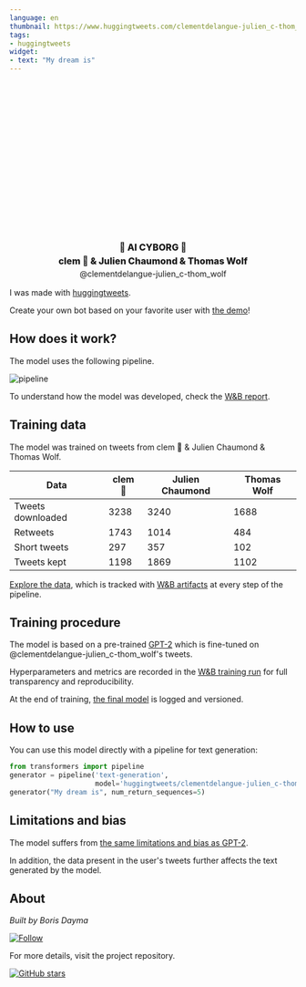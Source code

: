 ```yaml
---
language: en
thumbnail: https://www.huggingtweets.com/clementdelangue-julien_c-thom_wolf/1620425745320/predictions.png
tags:
- huggingtweets
widget:
- text: "My dream is"
---
```


<div class="inline-flex flex-col" style="line-height: 1.5;">
    <div class="flex">
        <div
			style="display:inherit; margin-left: 4px; margin-right: 4px; width: 92px; height:92px; border-radius: 50%; background-size: cover; background-image: url(&#39;https://pbs.twimg.com/profile_images/1100512198139498497/utHSJ4st_400x400.png&#39;)">
        </div>
        <div
            style="display:inherit; margin-left: 4px; margin-right: 4px; width: 92px; height:92px; border-radius: 50%; background-size: cover; background-image: url(&#39;https://pbs.twimg.com/profile_images/1108502565925326850/zPsBf2BI_400x400.png&#39;)">
        </div>
        <div
            style="display:inherit; margin-left: 4px; margin-right: 4px; width: 92px; height:92px; border-radius: 50%; background-size: cover; background-image: url(&#39;https://pbs.twimg.com/profile_images/1259944219881455617/asyRCk6l_400x400.jpg&#39;)">
        </div>
    </div>
    <div style="text-align: center; margin-top: 3px; font-size: 16px; font-weight: 800">🤖 AI CYBORG 🤖</div>
    <div style="text-align: center; font-size: 16px; font-weight: 800">clem 🤗 & Julien Chaumond & Thomas Wolf</div>
    <div style="text-align: center; font-size: 14px;">@clementdelangue-julien_c-thom_wolf</div>
</div>

I was made with [huggingtweets](https://github.com/borisdayma/huggingtweets).

Create your own bot based on your favorite user with [the demo](https://colab.research.google.com/github/borisdayma/huggingtweets/blob/master/huggingtweets-demo.ipynb)!

## How does it work?

The model uses the following pipeline.

![pipeline](https://github.com/borisdayma/huggingtweets/blob/master/img/pipeline.png?raw=true)

To understand how the model was developed, check the [W&B report](https://wandb.ai/wandb/huggingtweets/reports/HuggingTweets-Train-a-Model-to-Generate-Tweets--VmlldzoxMTY5MjI).

## Training data

The model was trained on tweets from clem 🤗 & Julien Chaumond & Thomas Wolf.

| Data | clem 🤗 | Julien Chaumond | Thomas Wolf |
| --- | --- | --- | --- |
| Tweets downloaded | 3238 | 3240 | 1688 |
| Retweets | 1743 | 1014 | 484 |
| Short tweets | 297 | 357 | 102 |
| Tweets kept | 1198 | 1869 | 1102 |

[Explore the data](https://wandb.ai/wandb/huggingtweets/runs/14f834t6/artifacts), which is tracked with [W&B artifacts](https://docs.wandb.com/artifacts) at every step of the pipeline.

## Training procedure

The model is based on a pre-trained [GPT-2](https://huggingface.co/gpt2) which is fine-tuned on @clementdelangue-julien_c-thom_wolf's tweets.

Hyperparameters and metrics are recorded in the [W&B training run](https://wandb.ai/wandb/huggingtweets/runs/1b9cejln) for full transparency and reproducibility.

At the end of training, [the final model](https://wandb.ai/wandb/huggingtweets/runs/1b9cejln/artifacts) is logged and versioned.

## How to use

You can use this model directly with a pipeline for text generation:

```python
from transformers import pipeline
generator = pipeline('text-generation',
                     model='huggingtweets/clementdelangue-julien_c-thom_wolf')
generator("My dream is", num_return_sequences=5)
```

## Limitations and bias

The model suffers from [the same limitations and bias as GPT-2](https://huggingface.co/gpt2#limitations-and-bias).

In addition, the data present in the user's tweets further affects the text generated by the model.

## About

*Built by Boris Dayma*

[![Follow](https://img.shields.io/twitter/follow/borisdayma?style=social)](https://twitter.com/intent/follow?screen_name=borisdayma)

For more details, visit the project repository.

[![GitHub stars](https://img.shields.io/github/stars/borisdayma/huggingtweets?style=social)](https://github.com/borisdayma/huggingtweets)
